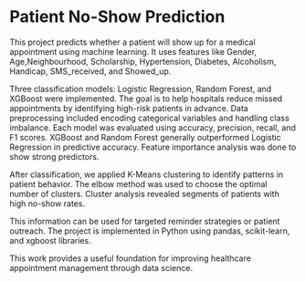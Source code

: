 # Patient No-Show Prediction

This project predicts whether a patient will show up for a medical appointment using machine learning.
It uses features like Gender, Age,Neighbourhood, Scholarship, Hypertension, Diabetes, Alcoholism, Handicap, SMS_received, and Showed_up.

Three classification models: Logistic Regression, Random Forest, and XGBoost were implemented.
The goal is to help hospitals reduce missed appointments by identifying high-risk patients in advance.
Data preprocessing included encoding categorical variables and handling class imbalance.
Each model was evaluated using accuracy, precision, recall, and F1 scores.
XGBoost and Random Forest generally outperformed Logistic Regression in predictive accuracy.
Feature importance analysis was done to show strong predictors.

After classification, we applied K-Means clustering to identify patterns in patient behavior.
The elbow method was used to choose the optimal number of clusters.
Cluster analysis revealed segments of patients with high no-show rates.

This information can be used for targeted reminder strategies or patient outreach.
The project is implemented in Python using pandas, scikit-learn, and xgboost libraries.

This work provides a useful foundation for improving healthcare appointment management through data science.


